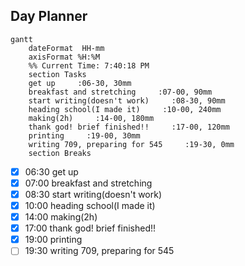 ## Day Planner
```mermaid
gantt
    dateFormat  HH-mm
    axisFormat %H:%M
    %% Current Time: 7:40:18 PM
    section Tasks
    get up     :06-30, 30mm
    breakfast and stretching     :07-00, 90mm
    start writing(doesn't work)     :08-30, 90mm
    heading school(I made it)     :10-00, 240mm
    making(2h)     :14-00, 180mm
    thank god! brief finished!!     :17-00, 120mm
    printing     :19-00, 30mm
    writing 709, preparing for 545     :19-30, 0mm
    section Breaks

```

- [x] 06:30 get up
- [x] 07:00 breakfast and stretching
- [x] 08:30 start writing(doesn't work)
- [x] 10:00 heading school(I made it)
- [x] 14:00 making(2h)
- [x] 17:00 thank god! brief finished!!
- [x] 19:00 printing
- [ ] 19:30 writing 709, preparing for 545